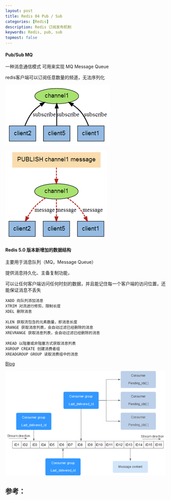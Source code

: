 ```yaml
---
layout: post
title: Redis 04 Pub / Sub
categories: [Redis]
description: Redis 订阅发布机制
keywords: Redis, pub, sub 
topmost: false
---
```


#### Pub/Sub MQ

一种消息通信模式  可用来实现 MQ Message Queue

redis客户端可以订阅任意数量的频道，无法序列化

![ps1](/images/posts/2016-07-19-redis/ps1.png) 

![ps2](/images/posts/2016-07-19-redis/ps2.png) 



#### Redis 5.0 版本新增加的数据结构

主要用于消息队列（MQ，Message Queue）

提供消息持久化、主备复制功能，

可以让任何客户端访问任何时刻的数据，并且能记住每一个客户端的访问位置，还能保证消息不丢失

```
XADD 向队列添加消息
XTRIM 对流进行修剪，限制长度
XDEL 删除消息

XLEN 获取流包含的元素数量，即消息长度
XRANGE 获取消息列表，会自动过滤已经删除的消息
XREVRANGE 获取消息列表，会自动过滤已经删除的消息

XREAD 以阻塞或非阻塞方式获取消息列表
XGROUP CREATE 创建消费者组
XREADGROUP GROUP 读取消费组中的消息
```

[Blog](https://www.runoob.com/redis/redis-stream.html)

![ps3](/images/posts/2016-07-19-redis/ps3.png)




## 参考：

